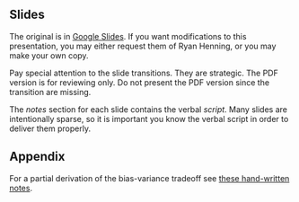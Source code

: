 ## Slides

The original is in [Google Slides](https://docs.google.com/presentation/d/1wuagReHkg0y6SQZ99l9gbP6KVTHNGSZy4krWkQdvYlQ/edit?usp=sharing). If you want modifications to this presentation, you may either request them of Ryan Henning, or you may make your own copy.

Pay special attention to the slide transitions. They are strategic. The PDF version is for reviewing only. Do not present the PDF version since the transition are missing.

The *notes* section for each slide contains the verbal *script*. Many slides are intentionally sparse, so it is important you know the verbal script in order to deliver them properly.

## Appendix

For a partial derivation of the bias-variance tradeoff see [these hand-written notes](bias-variance-derivation.pdf).


